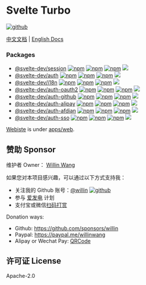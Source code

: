 # Svelte Turbo

[![github](https://img.shields.io/github/followers/willin.svg?style=social&label=Followers)](https://github.com/willin)

[中文文档](https://svelte.js.cool) | [English Docs](https://svelte.js.cool/en)

### Packages

- [@svelte-dev/session](packages/session/) [![npm](https://img.shields.io/npm/v/@svelte-dev/session?style=flat-square&logo=npm)](https://npmjs.org/package/@svelte-dev/session) [![npm](https://img.shields.io/npm/dm/@svelte-dev/session?style=flat-square&label=down)](https://npmjs.org/package/@svelte-dev/session) [![npm](https://img.shields.io/npm/dt/@svelte-dev/session?style=flat-square&label=down)](https://npmjs.org/package/@svelte-dev/session) [![](https://img.shields.io/badge/CHANGELOG-md-blue)](packages/session/CHANGELOG.md)
- [@svelte-dev/auth](packages/auth/) [![npm](https://img.shields.io/npm/v/@svelte-dev/auth?style=flat-square&logo=npm)](https://npmjs.org/package/@svelte-dev/auth) [![npm](https://img.shields.io/npm/dm/@svelte-dev/auth?style=flat-square&label=down)](https://npmjs.org/package/@svelte-dev/auth) [![npm](https://img.shields.io/npm/dt/@svelte-dev/auth?style=flat-square&label=down)](https://npmjs.org/package/@svelte-dev/auth) [![](https://img.shields.io/badge/CHANGELOG-md-blue)](packages/auth/CHANGELOG.md)
- [@svelte-dev/i18n](packages/i18n/) [![npm](https://img.shields.io/npm/v/@svelte-dev/i18n?style=flat-square&logo=npm)](https://npmjs.org/package/@svelte-dev/i18n) [![npm](https://img.shields.io/npm/dm/@svelte-dev/i18n?style=flat-square&label=down)](https://npmjs.org/package/@svelte-dev/i18n) [![npm](https://img.shields.io/npm/dt/@svelte-dev/i18n?style=flat-square&label=down)](https://npmjs.org/package/@svelte-dev/i18n) [![](https://img.shields.io/badge/CHANGELOG-md-blue)](packages/i18n/CHANGELOG.md)
- [@svelte-dev/auth-oauth2](packages/auth-oauth2/) [![npm](https://img.shields.io/npm/v/@svelte-dev/auth-oauth2?style=flat-square&logo=npm)](https://npmjs.org/package/@svelte-dev/auth-oauth2) [![npm](https://img.shields.io/npm/dm/@svelte-dev/auth-oauth2?style=flat-square&label=down)](https://npmjs.org/package/@svelte-dev/auth-oauth2) [![npm](https://img.shields.io/npm/dt/@svelte-dev/auth-oauth2?style=flat-square&label=down)](https://npmjs.org/package/@svelte-dev/auth-oauth2) [![](https://img.shields.io/badge/CHANGELOG-md-blue)](packages/auth-oauth2/CHANGELOG.md)
- [@svelte-dev/auth-github](packages/auth-github/) [![npm](https://img.shields.io/npm/v/@svelte-dev/auth-github?style=flat-square&logo=npm)](https://npmjs.org/package/@svelte-dev/auth-github) [![npm](https://img.shields.io/npm/dm/@svelte-dev/auth-github?style=flat-square&label=down)](https://npmjs.org/package/@svelte-dev/auth-github) [![npm](https://img.shields.io/npm/dt/@svelte-dev/auth-github?style=flat-square&label=down)](https://npmjs.org/package/@svelte-dev/auth-github) [![](https://img.shields.io/badge/CHANGELOG-md-blue)](packages/auth-github/CHANGELOG.md)
- [@svelte-dev/auth-alipay](packages/auth-alipay/) [![npm](https://img.shields.io/npm/v/@svelte-dev/auth-alipay?style=flat-square&logo=npm)](https://npmjs.org/package/@svelte-dev/auth-alipay) [![npm](https://img.shields.io/npm/dm/@svelte-dev/auth-alipay?style=flat-square&label=down)](https://npmjs.org/package/@svelte-dev/auth-alipay) [![npm](https://img.shields.io/npm/dt/@svelte-dev/auth-alipay?style=flat-square&label=down)](https://npmjs.org/package/@svelte-dev/auth-alipay) [![](https://img.shields.io/badge/CHANGELOG-md-blue)](packages/auth-alipay/CHANGELOG.md)
- [@svelte-dev/auth-afdian](packages/auth-afdian/) [![npm](https://img.shields.io/npm/v/@svelte-dev/auth-afdian?style=flat-square&logo=npm)](https://npmjs.org/package/@svelte-dev/auth-afdian) [![npm](https://img.shields.io/npm/dm/@svelte-dev/auth-afdian?style=flat-square&label=down)](https://npmjs.org/package/@svelte-dev/auth-afdian) [![npm](https://img.shields.io/npm/dt/@svelte-dev/auth-afdian?style=flat-square&label=down)](https://npmjs.org/package/@svelte-dev/auth-afdian) [![](https://img.shields.io/badge/CHANGELOG-md-blue)](packages/auth-afdian/CHANGELOG.md)
- [@svelte-dev/auth-sso](packages/auth-sso/) [![npm](https://img.shields.io/npm/v/@svelte-dev/auth-sso?style=flat-square&logo=npm)](https://npmjs.org/package/@svelte-dev/auth-sso) [![npm](https://img.shields.io/npm/dm/@svelte-dev/auth-sso?style=flat-square&label=down)](https://npmjs.org/package/@svelte-dev/auth-sso) [![npm](https://img.shields.io/npm/dt/@svelte-dev/auth-sso?style=flat-square&label=down)](https://npmjs.org/package/@svelte-dev/auth-sso) [![](https://img.shields.io/badge/CHANGELOG-md-blue)](packages/auth-sso/CHANGELOG.md)

[Webiste](https://svelte.js.cool) is under [apps/web](apps/web/).

## 赞助 Sponsor

维护者 Owner： [Willin Wang](https://willin.wang)

如果您对本项目感兴趣，可以通过以下方式支持我：

- 关注我的 Github 账号：[@willin](https://github.com/willin) [![github](https://img.shields.io/github/followers/willin.svg?style=social&label=Followers)](https://github.com/willin)
- 参与 [爱发电](https://afdian.net/@willin) 计划
- 支付宝或微信[扫码打赏](https://user-images.githubusercontent.com/1890238/89126156-0f3eeb80-d516-11ea-9046-5a3a5d59b86b.png)

Donation ways:

- Github: <https://github.com/sponsors/willin>
- Paypal: <https://paypal.me/willinwang>
- Alipay or Wechat Pay: [QRCode](https://user-images.githubusercontent.com/1890238/89126156-0f3eeb80-d516-11ea-9046-5a3a5d59b86b.png)

## 许可证 License

Apache-2.0
